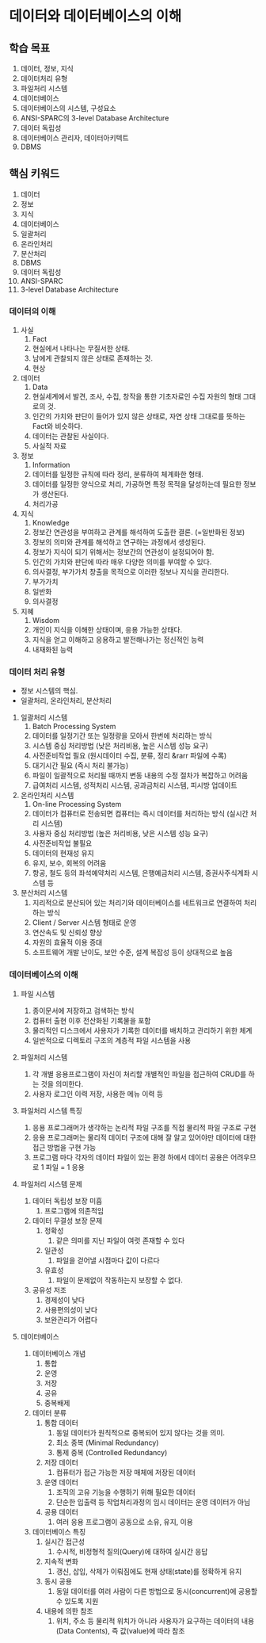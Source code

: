 # 데이터와 데이터베이스의 이해

## 학습 목표

1. 데이터, 정보, 지식
2. 데이터처리 유형
3. 파일처리 시스템
4. 데이터베이스
5. 데이터베이스의 시스템, 구성요소
6. ANSI-SPARC의 3-level Database Architecture
7. 데이터 독립성
8. 데이터베이스 관리자, 데이터아키텍트
9. DBMS

## 핵심 키워드

1. 데이터
2. 정보
3. 지식
4. 데이터베이스
5. 일괄처리
6. 온라인처리
7. 분산처리
8. DBMS
9. 데이터 독립성
10. ANSI-SPARC
11. 3-level Database Architecture

### 데이터의 이해

1. 사실
   1. Fact
   2. 현실에서 나타나는 무질서한 상태.
   3. 남에게 관찰되지 않은 상태로 존재하는 것.
   4. 현상
2. 데이터
   1. Data
   2. 현실세계에서 발견, 조사, 수집, 창작을 통한 기초자료인 수집 자원의 형태 그대로의 것.
   3. 인간의 가치와 판단이 들어가 있지 않은 상태로, 자연 상태 그대로를 뜻하는 Fact와 비슷하다.
   4. 데이터는 관찰된 사실이다.
   5. 사실적 자료
3. 정보
   1. Information
   2. 데이터를 일정한 규칙에 따라 정리, 분류하여 체계화한 형태.
   3. 데이터를 일정한 양식으로 처리, 가공하면 특정 목적을 달성하는데 필요한 정보가 생산된다.
   4. 처리가공
4. 지식
   1. Knowledge
   2. 정보간 연관성을 부여하고 관계를 해석하여 도출한 결론. (=일반화된 정보)
   3. 정보의 의미와 관계를 해석하고 연구하는 과정에서 생성된다.
   4. 정보가 지식이 되기 위해서는 정보간의 연관성이 설정되어야 함.
   5. 인간의 가치와 판단에 따라 매우 다양한 의미를 부여할 수 있다.
   6. 의사결정, 부가가치 창출을 목적으로 이러한 정보나 지식을 관리한다.
   7. 부가가치
   8. 일반화
   9. 의사결정
5. 지혜
   1. Wisdom
   2. 개인이 지식을 이해한 상태이며, 응용 가능한 상태다.
   3. 지식을 얻고 이해하고 응용하고 발전해나가는 정신적인 능력
   4. 내재화된 능력

### 데이터 처리 유형

- 정보 시스템의 핵심.
- 일괄처리, 온라인처리, 분산처리

1. 일괄처리 시스템
   1. Batch Processing System
   2. 데이터를 일정기간 또는 일정량을 모아서 한번에 처리하는 방식
   3. 시스템 중심 처리방법 (낮은 처리비용, 높은 시스템 성능 요구)
   4. 사전준비작업 필요 (원시데이터 수집, 분류, 정리 &rarr 파일에 수록)
   5. 대기시간 필요 (즉시 처리 불가능)
   6. 파일이 일괄적으로 처리될 때까지 변동 내용의 수정 절차가 복잡하고 어려움
   7. 급여처리 시스템, 성적처리 시스템, 공과금처리 시스템, 피시방 업데이트
2. 온라인처리 시스템
   1. On-line Processing System
   2. 데이터가 컴퓨터로 전송되면 컴퓨터는 즉시 데이터를 처리하는 방식 (실시간 처리 시스템)
   3. 사용자 중심 처리방법 (높은 처리비용, 낮은 시스템 성능 요구)
   4. 사전준비작업 불필요
   5. 데이터의 현재성 유지
   6. 유지, 보수, 회복의 어려움
   7. 항공, 철도 등의 좌석예약처리 시스템, 은행예금처리 시스템, 증권사주식계좌 시스템 등
3. 분산처리 시스템
   1. 지리적으로 분산되어 있는 처리기와 데이터베이스를 네트워크로 연결하여 처리하는 방식
   2. Client / Server 시스템 형태로 운영
   3. 연산속도 및 신뢰성 향상
   4. 자원의 효율적 이용 증대
   5. 소프트웨어 개발 난이도, 보안 수준, 설계 복잡성 등이 상대적으로 높음

### 데이터베이스의 이해

1. 파일 시스템
   1. 종이문서에 저장하고 검색하는 방식
   2. 컴퓨터 출현 이후 전산화된 기록물을 포함
   3. 물리적인 디스크에서 사용자가 기록한 데이터를 배치하고 관리하기 위한 체계
   4. 일반적으로 디렉토리 구조의 계층적 파일 시스템을 사용
2. 파일처리 시스템
   1. 각 개별 응용프로그램이 자신이 처리할 개별적인 파일을 접근하여 CRUD를 하는 것을 의미한다.
   2. 사용자 로그인 이력 저장, 사용한 메뉴 이력 등
3. 파일처리 시스템 특징
   1. 응용 프로그래머가 생각하는 논리적 파일 구조를 직접 물리적 파일 구조로 구현
   2. 응용 프로그래머는 물리적 데이터 구조에 대해 잘 알고 있어야만 데이터에 대한 접근 방법을 구현 가능
   3. 프로그램 마다 각자의 데이터 파일이 있는 환경 하에서 데이터 공용은 어려우므로 1 파일 = 1 응용
4. 파일처리 시스템 문제
   1. 데이터 독립성 보장 미흡
      1. 프로그램에 의존적임
   2. 데이터 무결성 보장 문제
      1. 정확성
         1. 같은 의미를 지닌 파일이 여럿 존재할 수 있다
      2. 일관성
         1. 파일을 걷어낼 시점마다 값이 다르다
      3. 유효성
         1. 파일이 문제없이 작동하는지 보장할 수 없다.
   3. 공유성 저조
      1. 경제성이 낮다
      2. 사용편의성이 낮다
      3. 보완관리가 어렵다

2. 데이터베이스
   1. 데이터베이스 개념
      1. 통합
      2. 운영
      3. 저장
      4. 공유
      5. 중복배제
   2. 데이터 분류
      1. 통합 데이터
         1. 동일 데이터가 원칙적으로 중복되어 있지 않다는 것을 의미.
         2. 최소 중복 (Minimal Redundancy)
         3. 통제 중복 (Controlled Redundancy)
      2. 저장 데이터
         1. 컴퓨터가 접근 가능한 저장 매체에 저장된 데이터
      3. 운영 데이터
         1. 조직의 고유 기능을 수행하기 위해 필요한 데이터
         2. 단순한 입출력 등 작업처리과정의 임시 데이터는 운영 데이터가 아님
      4. 공용 데이터
         1. 여러 응용 프로그램이 공동으로 소유, 유지, 이용
   3. 데이터베이스 특징
      1. 실시간 접근성
         1. 수시적, 비정형적 질의(Query)에 대하여 실시간 응답
      2. 지속적 변화
         1. 갱신, 삽입, 삭제가 이뤄짐에도 현재 상태(state)를 정확하게 유지
      3. 동시 공용
         1. 동일 데이터를 여러 사람이 다른 방법으로 동시(concurrent)에 공용할 수 있도록 지원
      4. 내용에 의한 참조
         1. 위치, 주소 등 물리적 위치가 아니라 사용자가 요구하는 데이터의 내용(Data Contents), 즉 값(value)에 따라 참조
